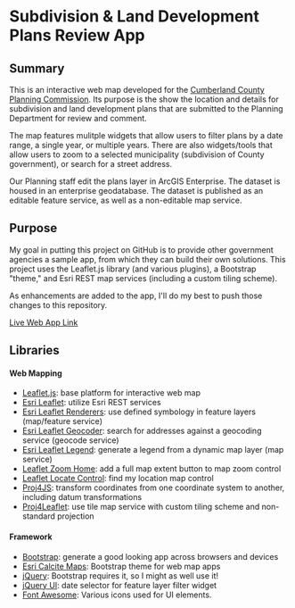 # Subdivision & Land Development Plans Review App

## Summary
This is an interactive web map developed for the [Cumberland County Planning Commission](https://www.ccpa.net/120/Planning-Department).  Its purpose is the show the location and details for subdivision and land development plans that are submitted to the Planning Department for review and comment.

The map features mulitple widgets that allow users to filter plans by a date range, a single year, or multiple years.  There are also widgets/tools that allow users to zoom to a selected municipality (subdivision of County government), or search for a street address.

Our Planning staff edit the plans layer in ArcGIS Enterprise.  The dataset is housed in an enterprise geodatabase.  The dataset is published as an editable feature service, as well as a non-editable map service.

## Purpose
My goal in putting this project on GitHub is to provide other government agencies a sample app, from which they can build their own solutions.  This project uses the Leaflet.js library (and various plugins), a Bootstrap "theme," and Esri REST map services (including a custom tiling scheme).

As enhancements are added to the app, I'll do my best to push those changes to this repository.

[Live Web App Link](https://gis.ccpa.net/sld/activity/)

## Libraries
#### Web Mapping
- [Leaflet.js](https://github.com/Leaflet/Leaflet): base platform for interactive web map
- [Esri Leaflet](https://github.com/Esri/esri-leaflet): utilize Esri REST services
- [Esri Leaflet Renderers](https://github.com/esri/esri-leaflet-renderers): use defined symbology in feature layers (map/feature service)
- [Esri Leaflet Geocoder](https://github.com/esri/esri-leaflet-geocoder): search for addresses against a geocoding service (geocode service)
- [Esri Leaflet Legend](https://github.com/w8r/esri-leaflet-legend): generate a legend from a dynamic map layer (map service)
- [Leaflet Zoom Home](https://github.com/torfsen/leaflet.zoomhome): add a full map extent button to map zoom control
- [Leaflet Locate Control](https://github.com/domoritz/leaflet-locatecontrol): find my location map control
- [Proj4JS](https://github.com/proj4js/proj4js): transform coordinates from one coordinate system to another, including datum transformations
- [Proj4Leaflet](https://github.com/kartena/Proj4Leaflet): use tile map service with custom tiling scheme and non-standard projection

#### Framework
- [Bootstrap](https://github.com/twbs/bootstrap): generate a good looking app across browsers and devices
- [Esri Calcite Maps](https://github.com/Esri/calcite-maps): Bootstrap theme for web map apps
- [jQuery](https://github.com/jquery/jquery): Bootstrap requires it, so I might as well use it!
- [jQuery UI](https://github.com/jquery/jquery-ui): date selector for feature layer filter widget
- [Font Awesome](https://github.com/FortAwesome/Font-Awesome): Various icons used for UI elements.
